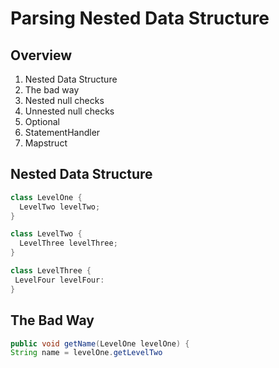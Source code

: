 # Parsing Nested Data Structure

## Overview

1. Nested Data Structure
1. The bad way
1. Nested null checks
1. Unnested null checks
1. Optional
1. StatementHandler
1. Mapstruct 

## Nested Data Structure

```java
class LevelOne {
  LevelTwo levelTwo;
}

class LevelTwo {
  LevelThree levelThree;
}

class LevelThree {
 LevelFour levelFour:
}
``` 

## The Bad Way

```java
public void getName(LevelOne levelOne) {
String name = levelOne.getLevelTwo
```   